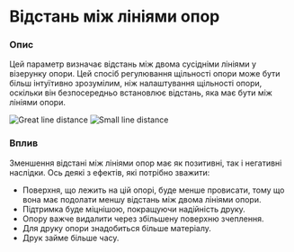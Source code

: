 Відстань між лініями опор
====

### **Опис**

Цей параметр визначає відстань між двома сусідніми лініями у візерунку опори. Цей спосіб регулювання щільності опори може бути більш інтуїтивно зрозумілим, ніж налаштування щільності опори, оскільки він безпосередньо встановлює відстань, яка має бути між лініями опори.

![Great line distance](../images/support_infill_rate_low.png)
![Small line distance](../images/support_infill_rate_high.png)

### **Вплив**

Зменшення відстані між лініями опор має як позитивні, так і негативні наслідки. Ось деякі з ефектів, які потрібно зважити:

* Поверхня, що лежить на цій опорі, буде менше провисати, тому що вона має подолати меншу відстань між двома лініями опори.
* Підтримка буде міцнішою, покращуючи надійність друку.
* Опору важче видалити через збільшену поверхню зчеплення.
* Для друку опори знадобиться більше матеріалу.
* Друк займе більше часу.

